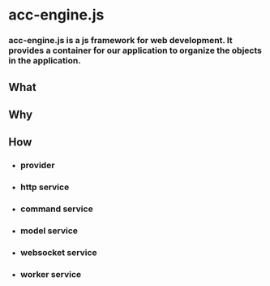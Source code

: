 # acc-engine.js

### acc-engine.js is a js framework for web development. It provides a container for our application to organize the objects in the application. 

## What

## Why

## How

- ### provider

- ### http service

- ### command service

- ### model service

- ### websocket service

- ### worker service
